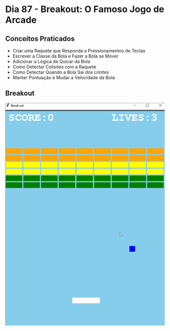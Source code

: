 # Dia 87 - Breakout: O Famoso Jogo de Arcade

## Conceitos Praticados

* Criar uma Raquete que Responda a Pressionamentos de Teclas
* Escrever a Classe da Bola e Fazer a Bola se Mover
* Adicionar a Lógica de Quicar da Bola
* Como Detectar Colisões com a Raquete
* Como Detectar Quando a Bola Sai dos Limites
* Manter Pontuação e Mudar a Velocidade da Bola

## Breakout

![day87](https://github.com/EmersonPenelli/100-days-of-code-with-python/blob/main/gifs/Breakout.gif)


